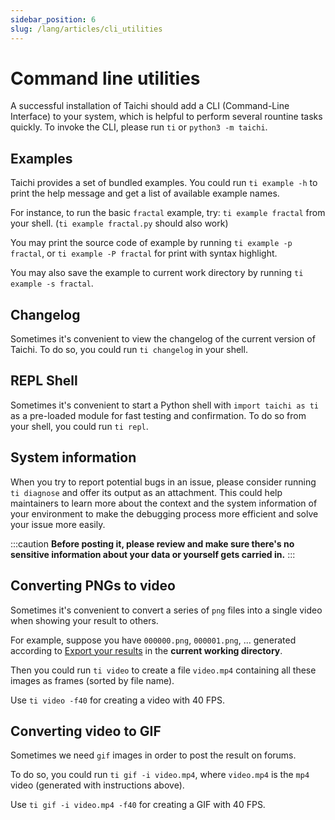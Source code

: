 ```yaml
---
sidebar_position: 6
slug: /lang/articles/cli_utilities
---
```

# Command line utilities

A successful installation of Taichi should add a CLI (Command-Line
Interface) to your system, which is helpful to perform several rountine
tasks quickly. To invoke the CLI, please run `ti` or
`python3 -m taichi`.

## Examples

Taichi provides a set of bundled examples. You could run `ti example -h`
to print the help message and get a list of available example names.

For instance, to run the basic `fractal` example, try: `ti example fractal`
from your shell. (`ti example fractal.py` should also work)

You may print the source code of example by running
`ti example -p fractal`, or `ti example -P fractal` for print with
syntax highlight.

You may also save the example to current work directory by running
`ti example -s fractal`.

## Changelog

Sometimes it's convenient to view the changelog of the current version
of Taichi. To do so, you could run `ti changelog` in your shell.

## REPL Shell

Sometimes it's convenient to start a Python shell with
`import taichi as ti` as a pre-loaded module for fast testing and
confirmation. To do so from your shell, you could run `ti repl`.

## System information

When you try to report potential bugs in an issue, please consider
running `ti diagnose` and offer its output as an attachment. This could
help maintainers to learn more about the context and the system
information of your environment to make the debugging process more
efficient and solve your issue more easily.

:::caution
**Before posting it, please review and make sure there's no sensitive information about your data or yourself gets carried in.**
:::

## Converting PNGs to video

Sometimes it's convenient to convert a series of `png` files into a
single video when showing your result to others.

For example, suppose you have `000000.png`, `000001.png`, \... generated
according to [Export your results](./export_results.md) in the
**current working directory**.

Then you could run `ti video` to create a file `video.mp4` containing
all these images as frames (sorted by file name).

Use `ti video -f40` for creating a video with 40 FPS.

## Converting video to GIF

Sometimes we need `gif` images in order to post the result on forums.

To do so, you could run `ti gif -i video.mp4`, where `video.mp4` is the
`mp4` video (generated with instructions above).

Use `ti gif -i video.mp4 -f40` for creating a GIF with 40 FPS.
